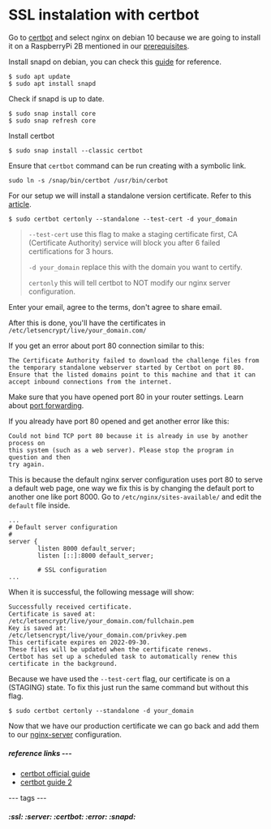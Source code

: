 # SSL instalation with certbot

Go to [certbot](https://certbot.eff.org/instructions?ws=nginx&os=debianbuster) and select nginx on debian 10 because we are going to install it on a RaspberryPi 2B mentioned in our [prerequisites](index.md).

Install snapd on debian, you can check this [guide](https://snapcraft.io/docs/installing-snap-on-debian) for reference.

```
$ sudo apt update
$ sudo apt install snapd
```

Check if snapd is up to date.

```
$ sudo snap install core
$ sudo snap refresh core
```

Install certbot

```
$ sudo snap install --classic certbot
```

Ensure that `certbot` command can be run creating with a symbolic link.

```
sudo ln -s /snap/bin/certbot /usr/bin/cerbot
```
For our setup we will install a standalone version certificate. Refer to this [article](https://www.digitalocean.com/community/tutorials/how-to-use-certbot-standalone-mode-to-retrieve-let-s-encrypt-ssl-certificates-on-debian-10).

```
$ sudo certbot certonly --standalone --test-cert -d your_domain
```

> `--test-cert` use this flag to make a staging certificate first, CA (Certificate Authority) service will block you after 6 failed certifications for 3 hours.
>
> `-d your_domain` replace this with the domain you want to certify.
>
> `certonly` this will tell certbot to NOT modify our nginx server configuration.

Enter your email, agree to the terms, don't agree to share email.

After this is done, you'll have the certificates in `/etc/letsencrypt/live/your_domain.com/`

If you get an error about port 80 connection similar to this:

```
The Certificate Authority failed to download the challenge files from the temporary standalone webserver started by Certbot on port 80. Ensure that the listed domains point to this machine and that it can accept inbound connections from the internet.
```
Make sure that you have opened port 80 in your router settings. Learn about [port forwarding](port-forwarding.md).

If you already have port 80 opened and get another error like this:

```
Could not bind TCP port 80 because it is already in use by another process on
this system (such as a web server). Please stop the program in question and then
try again.
```

This is because the default nginx server configuration uses port 80 to serve a default web page, one way we fix this is by changing the default port to another one like port 8000. Go to `/etc/nginx/sites-available/` and edit the `default` file inside.

```
...
# Default server configuration
#
server {
        listen 8000 default_server;
        listen [::]:8000 default_server;

        # SSL configuration
...
```

When it is successful, the following message will show:
```
Successfully received certificate.
Certificate is saved at: /etc/letsencrypt/live/your_domain.com/fullchain.pem
Key is saved at:         /etc/letsencrypt/live/your_domain.com/privkey.pem
This certificate expires on 2022-09-30.
These files will be updated when the certificate renews.
Certbot has set up a scheduled task to automatically renew this certificate in the background.

```

Because we have used the `--test-cert` flag, our certificate is on a (STAGING) state. To fix this just run the same command but without this flag.
```
$ sudo certbot certonly --standalone -d your_domain
```

Now that we have our production certificate we can go back and add them to our [nginx-server](nginx-server.md) configuration.

##### reference links ---
- [certbot official guide](https://certbot.eff.org/instructions?ws=nginx&os=debianbuster)
- [certbot guide 2](https://landchad.net/basic/certbot/)
 
--- tags ---
##### :ssl: :server: :certbot: :error: :snapd:
